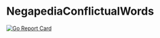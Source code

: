 # NegapediaConflictualWords
[![Go Report Card](https://goreportcard.com/badge/github.com/MarcoChilese/NegapediaConflictualWords_GO)](https://goreportcard.com/report/github.com/MarcoChilese/NegapediaConflictualWords)

